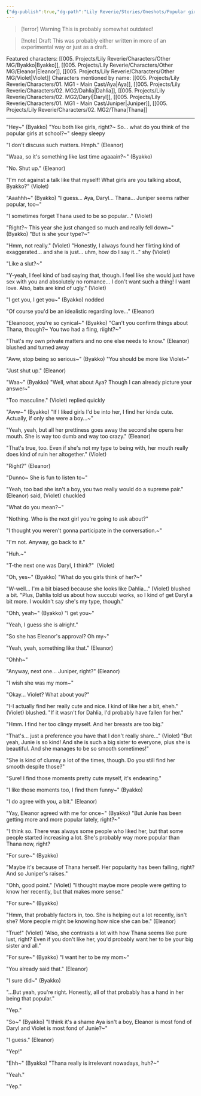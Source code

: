 ```yaml
---
{"dg-publish":true,"dg-path":"Lily Reverie/Stories/Oneshots/Popular girls.md","permalink":"/lily-reverie/stories/oneshots/popular-girls/","created":"2024-01-20T03:03:36.928-03:00","updated":"2024-01-21T01:41:23.011-03:00"}
---
```


>[!error] Warning
>This is probably somewhat outdated!

>[!note] Draft
>This was probably either written in more of an experimental way or just as a draft.

Featured characters: [[005. Projects/Lily Reverie/Characters/Other MG/Byakko\|Byakko]], [[005. Projects/Lily Reverie/Characters/Other MG/Eleanor\|Eleanor]], [[005. Projects/Lily Reverie/Characters/Other MG/Violet\|Violet]]
Characters mentioned by name: [[005. Projects/Lily Reverie/Characters/01. MG1 - Main Cast/Aya\|Aya]], [[005. Projects/Lily Reverie/Characters/02. MG2/Dahlia\|Dahlia]], [[005. Projects/Lily Reverie/Characters/02. MG2/Daryl\|Daryl]], [[005. Projects/Lily Reverie/Characters/01. MG1 - Main Cast/Juniper\|Juniper]], [[005. Projects/Lily Reverie/Characters/02. MG2/Thana\|Thana]]

---

"Hey~" (Byakko) "You both like girls, right?~ So... what do you think of the popular girls at school?~" sleepy sleepy

"I don't discuss such matters. Hmph." (Eleanor)

"Waaa, so it's something like last time agaaain?~" (Byakko)

"No. Shut up." (Eleanor)

"I'm not against a talk like that myself! What girls are you talking about, Byakko?" (Violet)

"Aaahhh~" (Byakko) "I guess... Aya, Daryl... Thana... Juniper seems rather popular, too~"

"I sometimes forget Thana used to be so popular..." (Violet)

"Right?~ This year she just changed so much and really fell down~" (Byakko) "But is she your type?~"

"Hmm, not really." (Violet) "Honestly, I always found her flirting kind of exaggerated... and she is just... uhm, how do I say it..." shy (Violet)

"Like a slut?~"

"Y-yeah, I feel kind of bad saying that, though. I feel like she would just have sex with you and absolutely no romance... I don't want such a thing! I want love. Also, bats are kind of ugly." (Violet)

"I get you, I get you~" (Byakko) nodded

"Of course you'd be an idealistic regarding love..." (Eleanor)

"Eleanooor, you're so cynical~" (Byakko) "Can't you confirm things about Thana, though?~ You two had a fling, riight?~"

"That's my own private matters and no one else needs to know." (Eleanor) blushed and turned away

"Aww, stop being so serious~" (Byakko) "You should be more like Violet~"

"Just shut up." (Eleanor)

"Waa~" (Byakko) "Well, what about Aya? Though I can already picture your answer~"

"Too masculine." (Violet) replied quickly

"Aww~" (Byakko) "If I liked girls I'd be into her, I find her kinda cute. Actually, if only she were a boy...~"

"Yeah, yeah, but all her prettiness goes away the second she opens her mouth. She is way too dumb and way too crazy." (Eleanor)

"That's true, too. Even if she's not my type to being with, her mouth really does kind of ruin her altogether." (Violet)

"Right?" (Eleanor)

"Dunno~ She is fun to listen to~"

"Yeah, too bad she isn't a boy, you two really would do a supreme pair." (Eleanor) said, (Violet) chuckled

"What do you mean?~"

"Nothing. Who is the next girl you're going to ask about?"

"I thought you weren't gonna participate in the conversation.~"

"I'm not. Anyway, go back to it."

"Huh.~"

"T-the next one was Daryl, I think?"  (Violet)

"Oh, yes~" (Byakko) "What do you girls think of her?~"

"W-well... I'm a bit biased because she looks like Dahlia..." (Violet) blushed a bit. "Plus, Dahlia told us about how succubi works, so I kind of get Daryl a bit more. I wouldn't say she's my type, though."

"Ohh, yeah~" (Byakko) "I get you~"

"Yeah, I guess she is alright."

"So she has Eleanor's approval? Oh my~"

"Yeah, yeah, something like that." (Eleanor)

"Ohhh~"

"Anyway, next one... Juniper, right?" (Eleanor)

"I wish she was my mom~"

"Okay... Violet? What about you?"

"I-I actually find her really cute and nice. I kind of like her a bit, eheh." (Violet) blushed. "If it wasn't for Dahlia, I'd probably have fallen for her."

"Hmm. I find her too clingy myself. And her breasts are too big."

"That's... just a preference you have that I don't really share..." (Violet) "But yeah, Junie is so kind! And she is such a big sister to everyone, plus she is beautiful. And she manages to be so smooth sometimes!"

"She is kind of clumsy a lot of the times, though. Do you still find her smooth despite those?"

"Sure! I find those moments pretty cute myself, it's endearing."

"I like those moments too, I find them funny~" (Byakko)

"I do agree with you, a bit." (Eleanor)

"Yay, Eleanor agreed with me for once~" (Byakko) "But Junie has been getting more and more popular lately, right?~"

"I think so. There was always some people who liked her, but that some people started increasing a lot. She's probably way more popular than Thana now, right?

"For sure~" (Byakko)

"Maybe it's because of Thana herself. Her popularity has been falling, right? And so Juniper's raises."

"Ohh, good point." (Violet) "I thought maybe more people were getting to know her recently, but that makes more sense."

"For sure~" (Byakko)

"Hmm, that probably factors in, too. She is helping out a lot recently, isn't she? More people might be knowing how nice she can be." (Eleanor)

"True!" (Violet) "Also, she contrasts a lot with how Thana seems like pure lust, right? Even if you don't like her, you'd probably want her to be your big sister and all."

"For sure~" (Byakko) "I want her to be my mom~"

"You already said that." (Eleanor)

"I sure did~" (Byakko)

"...But yeah, you're right. Honestly, all of that probably has a hand in her being that popular."

"Yep."

"So~" (Byakko) "I think it's a shame Aya isn't a boy, Eleanor is most fond of Daryl and Violet is most fond of Junie?~"

"I guess." (Eleanor)

"Yep!"

"Ehh~" (Byakko) "Thana really is irrelevant nowadays, huh?~"

"Yeah."

"Yep."

